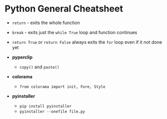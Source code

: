 # Python General Cheatsheet

- `return` - exits the whole function
- `break` - exits just the `while True` loop and function continues
- `return True` or `return False` always exits the `for` loop even if it not done yet

- **pyperclip**
	- `copy()` and `paste()`

- **colorama**
	- `from colorama import init, Fore, Style`

- **pyinstaller**
	- `pip install pyinstaller`
 	- `pyinstaller --onefile file.py`